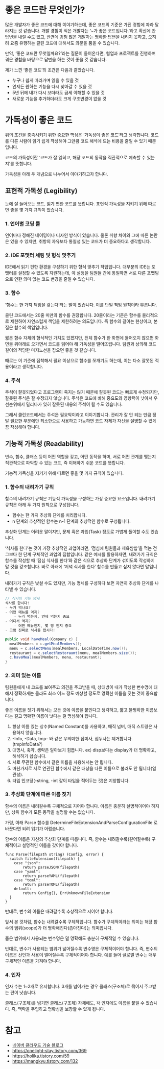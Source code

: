 # 좋은 코드란 무엇인가?

많은 개발자가 좋은 코드에 대해 이야기하는데, 좋은 코드의 기준은 가진 경험에 따라 달라지는 것 같습니다. 개발 경험이 적은 개발자는 ‘~가 좋은 코드입니다.’라고 확신에 찬 답변을 내릴 수도 있고, 반면에 경험 많은 개발자는 명확한 답변을 내리지 못하고, 오히려 요즘 유행하는 클린 코드에 대해서도 의문을 품을 수 있습니다.

만약, ‘좋은 코드란 무엇일까요?’라는 질문이 들어온다면, 협업과 프로젝트를 진행하며 겪은 경험을 바탕으로 답변을 하는 것이 좋을 것 같습니다.

제가 느낀 ‘좋은 코드’의 조건은 다음과 같았습니다.

-  누구나 쉽게 따라가며 읽을 수 있을 것
-  언제든 원하는 기능을 다시 찾아갈 수 있을 것
-  5년 뒤에 내가 다시 보더라도 금세 이해할 수 있을 것
-  새로운 기능을 추가하더라도 크게 구조변경이 없을 것

# 가독성이 좋은 코드  
위의 조건을 충족시키기 위한 중요한 핵심은 ‘가독성이 좋은 코드’라고 생각합니다. 코드를 다른 사람이 읽기 쉽게 작성해야 그만큼 코드 해석에 드는 비용을 줄일 수 있기 때문입니다.

코드의 가독성이란 ‘코드가 잘 읽히고, 해당 코드의 동작을 직관적으로 예측할 수 있는지’를 뜻합니다.

가독성을 아래 두 개념으로 나누어서 이야기하고자 합니다.  

## 표현적 가독성 (Legibility)  
눈에 잘 들어오는 코드, 읽기 편한 코드를 뜻합니다. 표현적 가독성을 지키기 위해 따르면 좋을 몇 가지 규칙이 있습니다.  

### 1. 언어별 코딩 룰
언어마다 정해진 네이밍이나 디자인 방식이 있습니다. 물론 취향 차이와 그에 따른 논란은 있을 수 있지만, 취향의 자유보다 통일성 있는 코드가 더 중요하다고 생각합니다.

### 2. IDE 포맷터 세팅 및 형식 맞추기
IDE에서 읽기 편한 환경을 구성하기 위한 형식 맞추기 작업입니다. 대부분의 IDE는 포맷터를 설정할 수 있도록 지원하는데, 이 설정을 팀원들 간에 통일하면 서로 다른 포맷팅으로 인한 의미 없는 코드 변경을 줄일 수 있습니다.​

### 3. 함수
‘함수는 한 가지 책임을 갖는다’라는 말이 있습니다. 이를 단일 책임 원칙이라 부릅니다.

클린 코드에서는 20줄 미만의 함수를 권장합니다. 20줄이라는 기준은 함수를 물리적으로 제한하여 자연스럽게 책임을 제한하려는 의도입니다. 즉 함수의 길이는 현상이고, 본질은 함수의 책임입니다.

짧은 함수 자체의 형식적인 가치도 있겠지만, 전체 함수가 한 화면에 들어오지 않으면 화면을 위아래로 오가면서 코드를 읽어야 해 가독성을 떨어뜨립니다. 팀원과 상의해 코드 길이의 적당한 마지노선을 잡으면 좋을 것 같습니다.

때로는 이 기준에 집착해서 필요 이상으로 함수를 쪼개기도 하는데, 이는 다소 잘못된 적용이라고 생각합니다.

### 4. 주석  
주석이 잘못되었다고 프로그램이 죽지는 않기 때문에 잘못된 코드는 빠르게 수정되지만, 잘못된 주석은 잘 수정되지 않습니다. 주석은 코드에 비해 중요도와 영향력이 낮아서 우선순위에서 밀리다가 잊혀 잘못된 내용의 주석이 될 수도 있습니다.

그래서 클린코드에서는 주석은 필요악이라고 이야기합니다. 관리가 잘 안 되는 만큼 정말 필요한 부분에만 최소한으로 사용하고 가능하면 코드 자체가 자신을 설명할 수 있게끔 작성해야 합니다.

## 기능적 가독성 (Readability)  
변수, 함수, 클래스 등이 어떤 역할을 갖고, 어떤 동작을 하며, 서로 어떤 관계를 맺는지 직관적으로 파악할 수 있는 코드, 즉 이해하기 쉬운 코드를 뜻합니다.

기능적 가독성을 지키기 위해 따르면 좋을 몇 가지 규칙이 있습니다.

### 1. 함수의 내려가기 규칙
함수의 내려가기 규칙은 기능적 가독성을 구성하는 가장 중요한 요소입니다. 내려가기 규칙은 아래 두 가지 원칙으로 구성됩니다.

* 함수는 한 가지 추상화 단계를 처리합니다.
* n 단계의 추상적인 함수는 n-1 단계의 추상적인 함수로 구성됩니다.

추상화 단계는 어려운 말이지만, 문제 혹은 과업(Task) 정도로 가볍게 풀이할 수도 있습니다.

‘식사를 한다’는 것이 가장 추상적인 과업이라면, ‘점심에 팀원들과 제육쌈밥’을 먹는 건 그보다 한 단계 구체적인 과업의 집합입니다. 같은 예시를 활용하자면, 내려가기 규칙은 함수를 작성할 때 ‘점심 식사를 한다’와 같은 식으로 추상화 단계가 섞이도록 작성하지 말 것을 강조합니다. 바로 아래에 ‘저녁 식사를 한다’ 함수를 만들고 싶지 않다면 말입니다.​

내려가기 규칙은 낯설 수도 있지만, 기능 명세를 구성하다 보면 자연히 추상화 단계를 나타낼 수 있습니다.

```java
// 식사의 기능 명세
식사를 합시다!
- 누가 먹나요?
- 어떤 메뉴를 먹지?
 	- 누가 먹는지, 언제 먹는지 중요
- 어디서 먹지?
 	- 어떤 메뉴인지, 몇 명 인지 중요 
- 그럼 진짜로 식사를 합시다!

public void haveMeal(Company c) {
  mealMembers = c.getMealMembers();
  menu = c.selectMenu(mealMembers, LocalDateTime.now());
  restaurant = c.selectRestoraunt(menu, mealMembers.size());
  c.haveMeal(mealMembers, menu, restaurant);
}
```

### 2. 의미 있는 이름

팀원들에게 내 코드를 보여주고 의견을 주고받을 때, 상대방이 내가 작성한 변수명에 대해서 정확하게는 몰라도 최소 어느 정도 예상할 정도로 명확한 이름을 짓는 것이 중요합니다.

좋은 이름을 짓기 위해서는 모든 것에 이름을 붙인다고 생각하고, 짧고 불명확한 이름보다는 길고 명확한 이름이 낫다는 걸 명심해야 합니다.

1. 항상 이름 있는 상수(Named Constant)를 사용하고, 매직 넘버, 매직 스트링은 사용하지 않습니다.  
2. -Info, -Data, tmp- 와 같은 무의미한 접미사, 접두사는 제거합니다. (tmpInfoData?)  
3. 대명사, 축약, 생략은 알아보기 힘듭니다. ex) disp보다는 display가 더 명확하고, 해석하기 쉽습니다.  
4. 서로 무관한 함수에서 같은 이름을 사용해서는 안 됩니다.  
5. 마찬가지로 서로 연관된 함수에서 같은 대상을 다른 이름으로 불러도 안 됩니다(일관성).  
6. 타입 인코딩(-string, -int 같이 타입을 적어두는 것)은 지양합니다.  

### 3. 추상화 단계에 따른 이름 짓기

함수의 이름은 내려갈수록 구체적으로 지어야 합니다. 이름은 충분히 설명적이어야 하지만, 상위 함수가 모든 동작을 설명할 수는 없습니다.

가령, 아래 Parse 함수를 DetermineFileExtensionAndParseConfigurationFile 로 바꾼다면 되려 읽기가 어렵습니다.​

함수의 이름은 자신의 추상화 단계를 따릅니다. 즉, 함수는 내려갈수록(깊어질수록) 구체적이고 설명적인 이름을 갖어야 합니다.

```
func Parse(filepath string) (Config, error) {
  switch fileExtension(filepath) {
    case "json":
    	return parseJSON(filepath)
    case "yaml":
    	return parseYAML(filepath)
    case "toml":
    	return parseTOML(filepath)
    default:
    	return Config{}, ErrUnknownFileExtension
  }
}
```

반대로, 변수의 이름은 내려갈수록 추상적으로 지어야 합니다.

앞서 본 것처럼, 함수는 내려갈수록 구체적입니다. 함수가 구체적이라는 의미는 해당 함수의 범위(scope)가 더 명확해진다(좁아진다)는 의미입니다.

좁은 범위에서 사용되는 변수명은 덜 명확해도 충분히 구체적일 수 있습니다.

반대로, 변수가 사용되는 범위가 넓어질수록 변수명은 구체적이어야 합니다. 즉, 변수의 이름은 선언과 사용이 멀어질수록 구체적이어야 합니다. 예를 들어 글로벌 변수는 매우 구체적인 이름을 가져야 합니다.


### 4. 인자

인자 수는 1~2개로 유지합니다. 3개를 넘어가는 경우 클래스(구조체)로 묶어서 주고받는 편이 낫습니다.​

클래스(구조체)를 넘기면 클래스(구조체) 자체에도, 각 인자에도 이름을 붙일 수 있습니다. 즉, 맥락을 주입하고 명확성을 보장할 수 있게 됩니다.

 

# 참고
* [네이버 클라우드 기술 블로그](https://medium.com/naver-cloud-platform/%EB%84%A4%EC%9D%B4%EB%B2%84%ED%81%B4%EB%9D%BC%EC%9A%B0%EB%93%9C-%EA%B0%9C%EB%B0%9C%EC%9E%90-%EC%8A%A4%ED%86%A0%EB%A6%AC-%EC%A2%8B%EC%9D%80-%EC%BD%94%EB%93%9C%EB%9E%80-%EB%AC%B4%EC%97%87%EC%9D%BC%EA%B9%8C-%ED%81%B4%EB%A6%B0%EC%BD%94%EB%93%9C-%EC%9D%B4%EC%95%BC%EA%B8%B0-c7811f73a46b)
* https://onelight-stay.tistory.com/369 
* https://holika.tistory.com/59 
* https://mangkyu.tistory.com/132 
